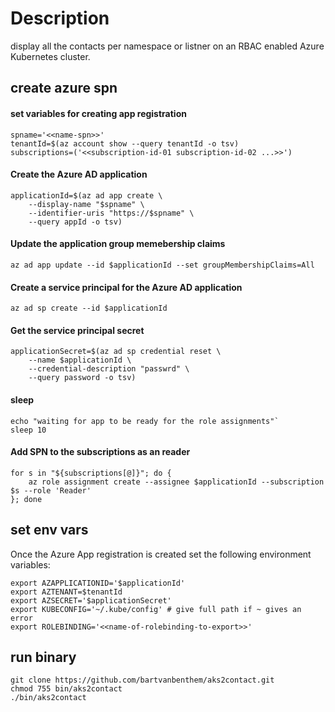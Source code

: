 # Description
display all the contacts per namespace or listner on an RBAC enabled Azure Kubernetes cluster.


## create azure spn

#### set variables for creating app registration
``` shell
spname='<<name-spn>>'
tenantId=$(az account show --query tenantId -o tsv)
subscriptions=('<<subscription-id-01 subscription-id-02 ...>>')
```
    
#### Create the Azure AD application
``` shell
applicationId=$(az ad app create \
    --display-name "$spname" \
    --identifier-uris "https://$spname" \
    --query appId -o tsv)
```

#### Update the application group memebership claims
``` shell
az ad app update --id $applicationId --set groupMembershipClaims=All
```

#### Create a service principal for the Azure AD application
``` shell
az ad sp create --id $applicationId
```

#### Get the service principal secret
``` shell
applicationSecret=$(az ad sp credential reset \
    --name $applicationId \
    --credential-description "passwrd" \
    --query password -o tsv)
```

#### sleep
``` shell
echo "waiting for app to be ready for the role assignments"`
sleep 10
```

#### Add SPN to the subscriptions as an reader
``` shell
for s in "${subscriptions[@]}"; do {
    az role assignment create --assignee $applicationId --subscription $s --role 'Reader'
}; done
```

## set env vars
Once the Azure App registration is created set the following environment variables:
``` shell
export AZAPPLICATIONID='$applicationId'
export AZTENANT=$tenantId
export AZSECRET='$applicationSecret'
export KUBECONFIG='~/.kube/config' # give full path if ~ gives an error
export ROLEBINDING='<<name-of-rolebinding-to-export>>'
```

## run binary
``` shell
git clone https://github.com/bartvanbenthem/aks2contact.git
chmod 755 bin/aks2contact
./bin/aks2contact
```
